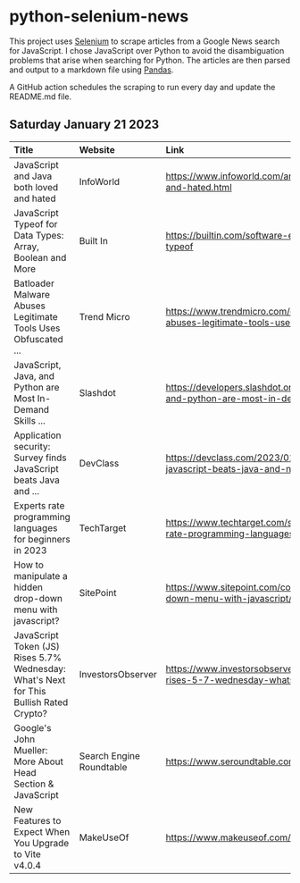 # python-selenium-news

This project uses [Selenium](https://www.seleniumhq.org/) to scrape articles from a Google News search for JavaScript.
I chose JavaScript over Python to avoid the disambiguation problems that arise when searching for Python.
The articles are then parsed and output to a markdown file using [Pandas](https://pandas.pydata.org/).

A GitHub action schedules the scraping to run every day and update the README.md file.

## Saturday January 21 2023


| Title                                                                                  | Website                  | Link                                                                                                                                  |
|:---------------------------------------------------------------------------------------|:-------------------------|:--------------------------------------------------------------------------------------------------------------------------------------|
| JavaScript and Java both loved and hated                                               | InfoWorld                | https://www.infoworld.com/article/3686132/javascript-and-java-both-loved-and-hated.html                                               |
| JavaScript Typeof for Data Types: Array, Boolean and More                              | Built In                 | https://builtin.com/software-engineering-perspectives/javascript-array-typeof                                                         |
| Batloader Malware Abuses Legitimate Tools Uses Obfuscated ...                          | Trend Micro              | https://www.trendmicro.com/en_us/research/23/a/batloader-malware-abuses-legitimate-tools-uses-obfuscated-javasc.html                  |
| JavaScript, Java, and Python are Most In-Demand Skills ...                             | Slashdot                 | https://developers.slashdot.org/story/23/01/15/0355202/javascript-java-and-python-are-most-in-demand-skills-survey-finds              |
| Application security: Survey finds JavaScript beats Java and ...                       | DevClass                 | https://devclass.com/2023/01/17/application-security-survey-finds-javascript-beats-java-and-net-with-fewer-flaws-faster-fixes/        |
| Experts rate programming languages for beginners in 2023                               | TechTarget               | https://www.techtarget.com/searchsoftwarequality/news/252529257/Experts-rate-programming-languages-for-beginners-in-2023              |
| How to manipulate a hidden drop-down menu with javascript?                             | SitePoint                | https://www.sitepoint.com/community/t/how-to-manipulate-a-hidden-drop-down-menu-with-javascript/405857                                |
| JavaScript Token (JS) Rises 5.7% Wednesday: What's Next for This Bullish Rated Crypto? | InvestorsObserver        | https://www.investorsobserver.com/news/crypto-update/javascript-token-js-rises-5-7-wednesday-whats-next-for-this-bullish-rated-crypto |
| Google's John Mueller: More About Head Section & JavaScript                            | Search Engine Roundtable | https://www.seroundtable.com/google-head-section-javascript-34740.html                                                                |
| New Features to Expect When You Upgrade to Vite v4.0.4                                 | MakeUseOf                | https://www.makeuseof.com/the-new-features-of-vite-v404/                                                                              |